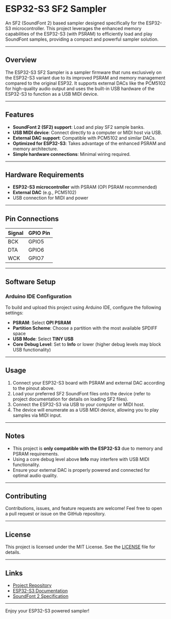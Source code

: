 # ESP32-S3 SF2 Sampler

An SF2 (SoundFont 2) based sampler designed specifically for the ESP32-S3 microcontroller. This project leverages the enhanced memory capabilities of the ESP32-S3 (with PSRAM) to efficiently load and play SoundFont samples, providing a compact and powerful sampler solution.

---

## Overview

The ESP32-S3 SF2 Sampler is a sampler firmware that runs exclusively on the ESP32-S3 variant due to its improved PSRAM and memory management compared to the original ESP32. It supports external DACs like the PCM5102 for high-quality audio output and uses the built-in USB hardware of the ESP32-S3 to function as a USB MIDI device.

---

## Features

- **SoundFont 2 (SF2) support**: Load and play SF2 sample banks.
- **USB MIDI device**: Connect directly to a computer or MIDI host via USB.
- **External DAC support**: Compatible with PCM5102 and similar DACs.
- **Optimized for ESP32-S3**: Takes advantage of the enhanced PSRAM and memory architecture.
- **Simple hardware connections**: Minimal wiring required.

---

## Hardware Requirements

- **ESP32-S3 microcontroller** with PSRAM (OPI PSRAM recommended)
- **External DAC** (e.g., PCM5102)
- USB connection for MIDI and power

---

## Pin Connections

| Signal | GPIO Pin |
|--------|----------|
| BCK    | GPIO5    |
| DTA    | GPIO6    |
| WCK    | GPIO7    |

---

## Software Setup

### Arduino IDE Configuration

To build and upload this project using Arduino IDE, configure the following settings:

- **PSRAM**: Select **OPI PSRAM**
- **Partition Scheme**: Choose a partition with the most available SPDIFF space
- **USB Mode**: Select **TINY USB**
- **Core Debug Level**: Set to **Info** or lower (higher debug levels may block USB functionality)

---

## Usage

1. Connect your ESP32-S3 board with PSRAM and external DAC according to the pinout above.
2. Load your preferred SF2 SoundFont files onto the device (refer to project documentation for details on loading SF2 files).
3. Connect the ESP32-S3 via USB to your computer or MIDI host.
4. The device will enumerate as a USB MIDI device, allowing you to play samples via MIDI input.

---

## Notes

- This project is **only compatible with the ESP32-S3** due to memory and PSRAM requirements.
- Using a core debug level above **Info** may interfere with USB MIDI functionality.
- Ensure your external DAC is properly powered and connected for optimal audio quality.

---

## Contributing

Contributions, issues, and feature requests are welcome! Feel free to open a pull request or issue on the GitHub repository.

---

## License

This project is licensed under the MIT License. See the [LICENSE](LICENSE) file for details.

---

## Links

- [Project Repository](https://github.com/copych/SF2_Sampler)
- [ESP32-S3 Documentation](https://www.espressif.com/en/products/socs/esp32-s3)
- [SoundFont 2 Specification](https://en.wikipedia.org/wiki/SoundFont)

---

Enjoy your ESP32-S3 powered sampler!

